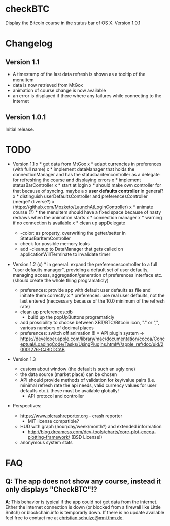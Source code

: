 checkBTC
========

Display the Bitcoin course in the status bar of OS X. Version 1.0.1

Changelog
=========
Version 1.1
-----------
* A timestamp of the last data refresh is shown as a tooltip of the menuItem
* data is now retrieved from MtGox
* animation of course change is now available
* an error is displayed if there where any failures while connecting to the internet

Version 1.0.1
--------------
Initial release.

TODO
====
* Version 1.1
x	* get data from MtGox
	x	* adapt currencies in preferences (with full name)
x		* implement dataManager that holds the connectionManager and has the
		statusbaritemcontroller as a delegate for refreshing the course and displaying
		errors
x			* implement statusBarController
x	* start at login
x		* should make own controller for that because of syncing. maybe a
x		**user defaults controller** in general?
x			* distinguish userDefaultsController and preferencesController (merge? diverse?)
x		(https://github.com/Mozketo/LaunchAtLoginController)
x	* animate course
(?)		* the menuItem should have a fixed space because of nasty redraws when the
		animation starts
x	* connection manager
x		* warning if no connection is available
x	* clean up appDelegate
	* -color: as property, overwriting the getter/setter in StatusBarItemController
	* check for possible memory leaks
	* add -cleanup to DataManager that gets called on applicationWillTerminate to
	invalidate timer

* Version 1.2
(x)	* in general: expand the preferencescontroller to a full "user defaults manager",
	providing a default set of user defaults, managing access, aggregation/generation of
	preferences interface etc. (should create the whole thing programaticly)
	* preferences: provide app with default user defaults as file and initiate them
	correctly
x	* preferences: use real user defaults, not the last entered
	(neccessary because of the 10.0 minimum of the refresh rate)
	* clean up preferences.xib
		* build up the popUpButtons programaticly
	* add prossibility to choose between XBT/BTC/Bitcoin icon, "." or ",", various numbers of decimal places
	* preferences: switch off animation
!!!	* API plugin system
		-> https://developer.apple.com/library/mac/documentation/cocoa/Conceptual/LoadingCode/Tasks/UsingPlugins.html#//apple_ref/doc/uid/20001276-CJBDDCAB
		
* Version 1.3
	* custom about window (the default is such an ugly one)
	* the data source (market place) can be chosen
	* API should provide methods of validation for key/value pairs (i.e. minimal refresh rate the api needs, valid currency values for user defaults etc.). these must be available globally!
		* API protocol and controller

* Perspectives:
	* https://www.plcrashreporter.org - crash reporter
		* MIT license compatible?
	* HUD with graph (hour/day/week/month?) and extended information
		* http://blog.dreamcss.com/dev-tools/charts/core-plot-cocoa-plotting-framework/ (BSD License!)
	* anonymous system stats

FAQ
===

Q: The app does not show any course, instead it only displays "CheckBTC"!?
---------------------------------------------------------------------------
**A**: This behavior is typical if the app could not get data from the internet. Either the internet connection is down (or blocked from a firewall like Little Snitch) or blockchain.info is temporarly down. If there is no update available feel free to contact me at <christian.schulze@mni.thm.de>.
